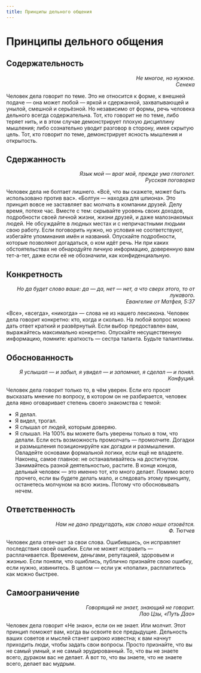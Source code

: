 ```yaml
---
title: Принципы дельного общения
---
```

# Принципы дельного общения

## Содержательность

<p align="right">
<em>Не многое, но нужное.<br />
Сенека</em>
</p>

Человек дела говорит по теме. Это не относится к форме, к внешней подаче — она может любой — яркой и сдержанной, захватывающей и унылой, смешной и серьёзной. Но независимо от формы, речь человека дельного всегда содержательна.
Тот, кто говорит не по теме, либо теряет нить, и в этом случае демонстрирует плохую дисциплину мышления; либо сознательно уводит разговор в сторону, имея скрытую цель. Тот, кто говорит по теме, демонстрирует ясность мышления и открытость.

## Сдержанность

<p align="right">
<em>Язык мой — враг мой, прежде ума глаголет.<br />
Русская поговорка</em>
 </p>

Человек дела не болтает лишнего. «Всё, что вы скажете, может быть использовано против вас». «Болтун — находка для шпиона».
Это принцип вовсе не заставляет вас молчать в компании друзей. Делу время, потехе час. Вместе с тем: скрывайте уровень своих доходов, подробности своей личной жизни, жизни друзей, и даже малознакомых людей. Не обсуждайте в людных местах и с непричастными людьми свою работу. Если поговорить нужно, но условия не соответствуют, избегайте упоминания имён и названий. Опускайте подробности, которые позволяют догадаться, о ком идёт речь. Ни при каких обстоятельствах не обнародуйте личную информацию, доверенную вам тет-а-тет, даже если её не обозначили, как конфиденциальную.

## Конкретность

<p align="right">
<em>Но да будет слово ваше: да — да, нет — нет,
а что сверх этого, то от лукавого.<br />
Евангелие от Матфея, 5:37</em>
</p>

«Все», «всегда», «никогда» — слова не из нашего лексикона. Человек дела говорит конкретно: кто, когда и сколько.
На любой вопрос можно дать ответ краткий и развёрнутый. Если выбор предоставлен вам, выражайтесь максимально конкретно. Опускайте несущественную информацию, помните: краткость — сестра таланта. Будьте талантливы.

## Обоснованность

<p align="right">
<em>Я услышал — и забыл, я увидел — и запомнил, я сделал — и понял.<br />
Конфуций.</em>
</p>

Человек дела говорит только то, в чём уверен. Если его просят высказать мнение по вопросу, в котором он не разбирается, человек дела явно оговаривает степень своего знакомства с темой:
* Я делал.
* Я видел, трогал.
* Я слышал от людей, которым доверяю.
* Я слышал.
На 100% вы можете быть уверены только в том, что делали. Если есть возможность промолчать — промолчите. Догадки и размышления позиционируйте как догадки и размышления. Овладейте основами формальной логики, если ещё не владеете.
Наконец, самое главное: не останавливайтесь на достигнутом. Занимайтесь разной деятельностью, растите. В конце концов, дельный человек — это именно тот, кто много делает.
Помимо всего прочего, если вы будете делать мало, и следовать этому принципу, останетесь молчуном на всю жизнь. Потому что обосновывать нечем.

## Ответственность

<p align="right">
<em>Нам не дано предугадать, как слово наше отзовётся.<br />
Ф. Тютчев</em>
</p>

Человек дела отвечает за свои слова. Ошибившись, он исправляет последствия своей ошибки. Если не может исправить — расплачивается. Временем, деньгами, репутацией, здоровьем и жизнью.
Если поняли, что ошиблись, публично признайте свою ошибку, если нужно, извинитесь. В целом — если уж «попали», расплатитесь как можно быстрее.

## Самоограничение

<p align="right">
<em>Говорящий не знает, знающий не говорит.<br />
Лао Цзы, «Путь Дао»</em>
</p>

Человек дела говорит «Не знаю», если он не знает. Или молчит.
Этот принцип поможет вам, когда вы освоите все предыдущие. Дельность ваших советов и мыслей станет широко известна; к вам начнут приходить люди, чтобы задать свои вопросы. Просто признайте, что вы не самый умный, и не самый эрудированный.
То, что вы не знаете всего, дураком вас не делает. А вот то, что вы знаете, что не знаете всего, делает вас мудрым.
 
